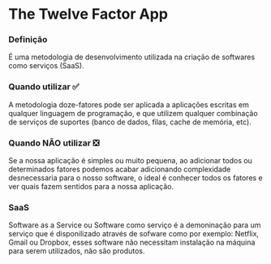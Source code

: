 # The Twelve Factor App

### Definição

É uma metodologia de desenvolvimento utilizada na criação de softwares como serviços (SaaS).

### Quando utilizar :white_check_mark:

A metodologia doze-fatores pode ser aplicada a aplicações escritas em qualquer linguagem de programação, e que utilizem qualquer combinação de serviços de suportes (banco de dados, filas, cache de memória, etc).

### Quando NÃO utilizar :negative_squared_cross_mark:

Se a nossa aplicação é simples ou muito pequena, ao adicionar todos ou determinados fatores podemos acabar adicionando complexidade desnecessaria para o nosso software, o ideal é conhecer todos os fatores e ver quais fazem sentidos para a nossa aplicação.

### SaaS
 
Software as a Service ou Software como serviço é a demoninação para um serviço que é disponilizado através de sofware como por exemplo: Netflix, Gmail ou Dropbox, esses software não necessitam instalação na máquina para serem utilizados, não são produtos.
